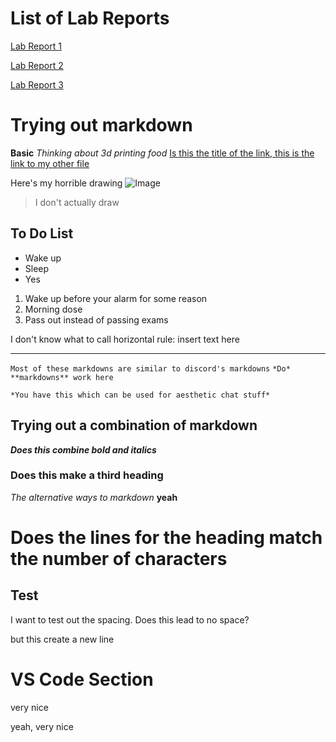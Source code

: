 # List of Lab Reports
[Lab Report 1](https://afanglt.github.io/cse15l-lab-reports/lab-report-1-week-2.html)

[Lab Report 2](https://afanglt.github.io/cse15l-lab-reports/lab-report-2-week-4.html)

[Lab Report 3]()

# Trying out markdown
**Basic**
*Thinking about 3d printing food*
[Is this the title of the link, this is the link to my other file](https://afanglt.github.io/cse15l-lab-reports/anotherfile.html)

Here's my horrible drawing
![Image](https://cdn.discordapp.com/attachments/445477621812297731/898009469127106601/LemonV3.jpg)
> I don't actually draw

## To Do List
* Wake up
* Sleep
* Yes

1. Wake up before your alarm for some reason
2. Morning dose
3. Pass out instead of passing exams

I don't know what to call horizontal rule:
insert text here

---


`Most of these markdowns are similar to discord's markdowns`
`*Do* **markdowns** work here`

```
*You have this which can be used for aesthetic chat stuff*
```

## Trying out a combination of markdown
***Does this combine bold and italics***

### Does this make a third heading
_The alternative ways to markdown_
__yeah__

Does the lines for the heading match the number of characters
=============================================================

Test
----
I want to test out the spacing.
Does this lead to no space?

but this create a new line

# VS Code Section
very nice

yeah, very nice
